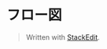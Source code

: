 <h1 id="フロー図">フロー図</h1>
<blockquote>
<p>Written with <a href="https://stackedit.io/">StackEdit</a>.</p>
</blockquote>

